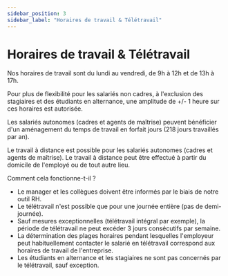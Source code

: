 ```yaml
---
sidebar_position: 3
sidebar_label: "Horaires de travail & Télétravail"
---
```


# Horaires de travail & Télétravail

Nos horaires de travail sont du lundi au vendredi, de 9h à 12h et de 13h à 17h.

Pour plus de flexibilité pour les salariés non cadres, à l'exclusion des stagiaires et des étudiants en alternance, une amplitude de +/- 1 heure sur ces horaires est autorisée.

Les salariés autonomes (cadres et agents de maîtrise) peuvent bénéficier d'un aménagement du temps de travail en forfait jours (218 jours travaillés par an).

Le travail à distance est possible pour les salariés autonomes (cadres et agents de maîtrise). Le travail à distance peut être effectué à partir du domicile de l'employé ou de tout autre lieu.

Comment cela fonctionne-t-il ?

- Le manager et les collègues doivent être informés par le biais de notre outil RH.
- Le télétravail n'est possible que pour une journée entière (pas de demi-journée).
- Sauf mesures exceptionnelles (télétravail intégral par exemple), la période de télétravail ne peut excéder 3 jours consécutifs par semaine.
- La détermination des plages horaires pendant lesquelles l'employeur peut habituellement contacter le salarié en télétravail correspond aux horaires de travail de l'entreprise.
- Les étudiants en alternance et les stagiaires ne sont pas concernés par le télétravail, sauf exception.
